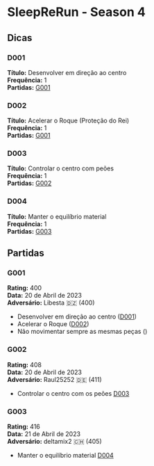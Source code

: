 # SleepReRun - Season 4

## Dicas

### D001
**Título:** Desenvolver em direção ao centro \
**Frequência:** 1 \
**Partidas:** [G001](#g001)


### D002
**Título:** Acelerar o Roque (Proteção do Rei) \
**Frequência:** 1 \
**Partidas:** [G001](#g001)

### D003
**Título:** Controlar o centro com peões \
**Frequência:** 1 \
**Partidas:** [G002](#g002)

### D004
**Título:** Manter o equilíbrio material \
**Frequência:** 1 \
**Partidas:** [G003](#g003)

## Partidas

### G001

**Rating:** 400 \
**Data:** 20 de Abril de 2023 \
**Adversário:** Libesta :algeria: (400)

- Desenvolver em direção ao centro ([D001](#d001))
- Acelerar o Roque ([D002](#d002))
- Não movimentar sempre as mesmas peças ([]())


### G002

**Rating:** 408 \
**Data:** 20 de Abril de 2023 \
**Adversário:** Raul25252 :de: (411)

- Controlar o centro com os peões [D003](#d003)

### G003

**Rating:** 416 \
**Data:** 21 de Abril de 2023 \
**Adversário:** deltamix2 :switzerland: (405)

- Manter o equilíbrio material [D004](#d004)
